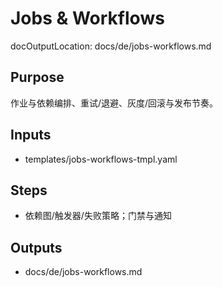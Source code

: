 # Jobs & Workflows

docOutputLocation: docs/de/jobs-workflows.md

## Purpose

作业与依赖编排、重试/退避、灰度/回滚与发布节奏。

## Inputs

- templates/jobs-workflows-tmpl.yaml

## Steps

- 依赖图/触发器/失败策略；门禁与通知

## Outputs

- docs/de/jobs-workflows.md
